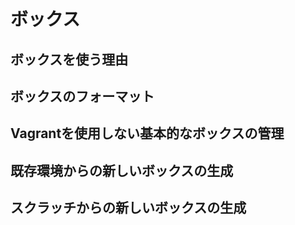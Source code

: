 # ボックス

## ボックスを使う理由

## ボックスのフォーマット

## Vagrantを使用しない基本的なボックスの管理

## 既存環境からの新しいボックスの生成

## スクラッチからの新しいボックスの生成
